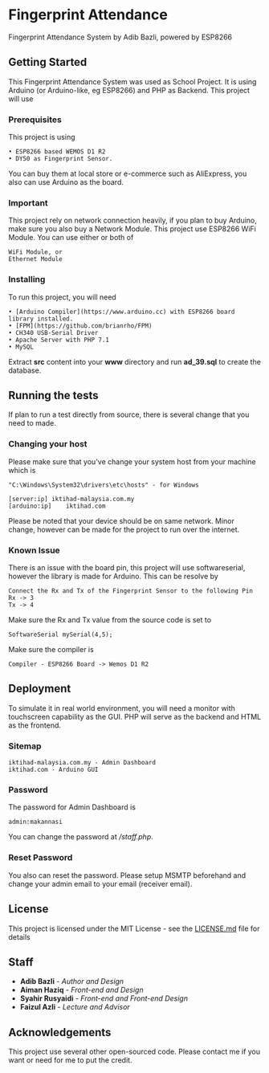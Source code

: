 # Fingerprint Attendance
Fingerprint Attendance System by Adib Bazli, powered by ESP8266

## Getting Started
This Fingerprint Attendance System was used as School Project.
It is using Arduino (or Arduino-like, eg ESP8266) and PHP as Backend.
This project will use 

### Prerequisites
This project is using 
```
• ESP8266 based WEMOS D1 R2
• DY50 as Fingerprint Sensor.
```
You can buy them at local store or e-commerce such as AliExpress, you also can use Arduino as the board.

### Important
This project rely on network connection heavily, if you plan to buy Arduino, make sure you also buy a Network Module. This project use ESP8266 WiFi Module. You can use either or both of
```
WiFi Module, or
Ethernet Module
```

### Installing
To run this project, you will need 
```
• [Arduino Compiler](https://www.arduino.cc) with ESP8266 board library installed.
• [FPM](https://github.com/brianrho/FPM)
• CH340 USB-Serial Driver
• Apache Server with PHP 7.1
• MySQL
```

Extract **src** content into your **www** directory and run **ad_39.sql** to create the database.

## Running the tests
If plan to run a test directly from source, there is several change that you need to made.

### Changing your host
Please make sure that you've change your system host from your machine which is
```
"C:\Windows\System32\drivers\etc\hosts" - for Windows

[server:ip]	iktihad-malaysia.com.my
[arduino:ip]	iktihad.com
```
Please be noted that your device should be on same network. Minor change, however can be made for the project to run over the internet.

### Known Issue
There is an issue with the board pin, this project will use softwareserial, however the library is made for Arduino. This can be resolve by
```
Connect the Rx and Tx of the Fingerprint Sensor to the following Pin
Rx -> 3
Tx -> 4
```
Make sure the Rx and Tx value from the source code is set to
```
SoftwareSerial mySerial(4,5);
```
Make sure the compiler is
```
Compiler - ESP8266 Board -> Wemos D1 R2
```

## Deployment
To simulate it in real world environment, you will need a monitor with touchscreen capability as the GUI. PHP will serve as the backend and HTML as the frontend.

### Sitemap
```
iktihad-malaysia.com.my - Admin Dashboard
iktihad.com - Arduino GUI
```

### Password
The password for Admin Dashboard is
```
admin:makannasi
```
You can change the password at */staff.php*.

### Reset Password
You also can reset the password. Please setup MSMTP beforehand and change your admin email to your email (receiver email).

## License
This project is licensed under the MIT License - see the [LICENSE.md](LICENSE.md) file for details

## Staff
* **Adib Bazli** - *Author and Design*
* **Aiman Haziq** - *Front-end and Design*
* **Syahir Rusyaidi** - *Front-end and Front-end Design*
* **Faizul Azli** - *Lecture and Advisor* 

## Acknowledgements
This project use several other open-sourced code. Please contact me if you want or need for me to put the credit.

